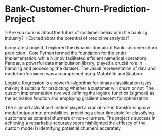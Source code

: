 # Bank-Customer-Churn-Prediction-Project

✨Are you curious about the future of customer behavior in the banking industry?
✨Excited about the potential of predictive analytics?

In my latest project, I explored the dynamic domain of Bank customer churn prediction . Core Python formed the foundation for the entire implementation, while Numpy facilitated efficient numerical operations. Pandas, a powerful data manipulation library, played a crucial role in handling and processing the dataset. The visual representation of data and model performance was accomplished using Matplotlib and Seaborn.

Logistic Regression is a powerful algorithm for binary classification tasks, making it suitable for predicting whether a customer will churn or not. The custom implementation involved defining the logistic function (sigmoid) as the activation function and employing gradient descent for optimization.

The sigmoid activation function played a crucial role in transforming raw model outputs into probabilities, providing a clear threshold for classifying customers as potential churners or non-churners. The project's success in achieving a remarkable accuracy score highlighted the efficacy of the custom model in identifying potential churners accurately.
